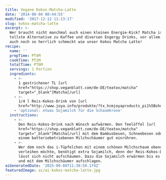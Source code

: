 ```yaml
---
title: Vegane Kokos-Matcha-Latte
date: '2014-08-04 08:44:55'
modified: '2017-12-12 11:13:17'
slug: kokos-matcha-latte
excerpt: >-
  Wer braucht nicht manchmal auch einen kleinen Energie-Kick? Matcha ist da die
  tollste Alternative zu Kaffee und diversen Engergy Drinks, vor allem wenn er
  auch noch so herrlich schmeckt wie unser Kokos Matcha Latte!
recipe:
  name: ''
  prepTime: PT4M
  cookTime: PT2M
  totalTime: PT6M
  servings: 1 Portion
  ingredients:
    - >-
      1 gestrichener TL [url
      href="https://shop.veganblatt.com/de-DE/teatox/matcha"
      target="_blank"]Matcha[/url]
    - >-
      1/4 l Reis-Kokos-Drink von [url
      href="http://www.joya.info/produkte/?tx_hcmjoyaproducts_pi1%5BshowUid%5D=260&tx_hcmjoyaproducts_pi1%5BcatUid%5D=6&cHash=75b11ed3a102b6d290c899e6992eab32"]Joya[/url]
    - 'optional: etwas Sojamilch für die Schaumkrone'
  instructions:
    - >-
      Den Reis-Kokos-Drink nach Wünsch aufwärmen. Den Teelöffel [url
      href="https://shop.veganblatt.com/de-DE/teatox/matcha"
      target="_blank"]Matcha[/url] mit dem Bambusbesen, Schneebesen oder mit
      einem batteriebetriebenen Milchschäumer gut einrühren.
    - >-
      Wer dem noch das i-Tüpfelchen mit einem schönen Milchschaum obendrauf
      verleihen möchte, benötigt extra Sojamilch, denn der Reis-Kokos-Drink
      lässt sich nicht aufschäumen. Dazu die Sojamilch erwärmen bis es dampft
      und mit dem Milchschäumer aufschlagen.
aiGeneratedDate: '2025-09-04T11:30:50.174Z'
featuredImage: ai/ai-kokos-matcha-latte.jpg
---
```


